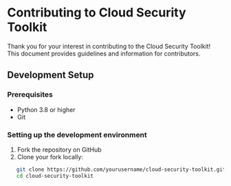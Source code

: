 # Contributing to Cloud Security Toolkit

Thank you for your interest in contributing to the Cloud Security Toolkit! This document provides guidelines and information for contributors.

## Development Setup

### Prerequisites
- Python 3.8 or higher
- Git

### Setting up the development environment

1. Fork the repository on GitHub
2. Clone your fork locally:
```bash
   git clone https://github.com/yourusername/cloud-security-toolkit.git
   cd cloud-security-toolkit
